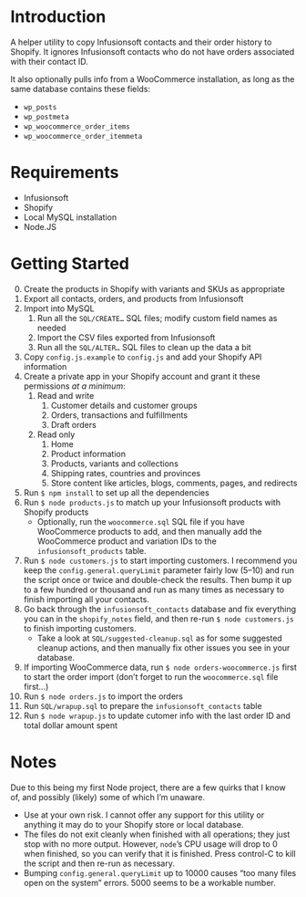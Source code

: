 # Introduction

A helper utility to copy Infusionsoft contacts and their order history to Shopify. It ignores Infusionsoft contacts who do not have orders associated with their contact ID.

It also optionally pulls info from a WooCommerce installation, as long as the same database contains these fields:

- `wp_posts`
- `wp_postmeta`
- `wp_woocommerce_order_items`
- `wp_woocommerce_order_itemmeta`

# Requirements

- Infusionsoft
- Shopify
- Local MySQL installation
- Node.JS

# Getting Started

0. Create the products in Shopify with variants and SKUs as appropriate
1. Export all contacts, orders, and products from Infusionsoft
2. Import into MySQL
    1. Run all the `SQL/CREATE…` SQL files; modify custom field names as needed
    2. Import the CSV files exported from Infusionsoft
    3. Run all the `SQL/ALTER…` SQL files to clean up the data a bit
3. Copy `config.js.example` to `config.js` and add your Shopify API information
4. Create a private app in your Shopify account and grant it these permissions *at a minimum*:
    1. Read and write
        1. Customer details and customer groups
        1. Orders, transactions and fulfillments
        1. Draft orders
    2. Read only
        1. Home
        1. Product information
        1. Products, variants and collections
        1. Shipping rates, countries and provinces
        1. Store content like articles, blogs, comments, pages, and redirects
5. Run `$ npm install` to set up all the dependencies
6. Run `$ node products.js` to match up your Infusionsoft products with Shopify products
    - Optionally, run the `woocommerce.sql` SQL file if you have WooCommerce products to add, and then manually add the WooCommerce product and variation IDs to the `infusionsoft_products` table.
7. Run `$ node customers.js` to start importing customers. I recommend you keep the `config.general.queryLimit` parameter fairly low (5–10) and run the script once or twice and double-check the results. Then bump it up to a few hundred or thousand and run as many times as necessary to finish importing all your contacts.
8. Go back through the `infusionsoft_contacts` database and fix everything you can in the `shopify_notes` field, and then re-run `$ node customers.js` to finish importing customers.
    - Take a look at `SQL/suggested-cleanup.sql` as for some suggested cleanup actions, and then manually fix other issues you see in your database.
9. If importing WooCommerce data, run `$ node orders-woocommerce.js` first to start the order import (don’t forget to run the `woocommerce.sql` file first…)
10. Run `$ node orders.js` to import the orders
11. Run `SQL/wrapup.sql` to prepare the `infusionsoft_contacts` table
12. Run `$ node wrapup.js` to update cutomer info with the last order ID and total dollar amount spent

# Notes

Due to this being my first Node project, there are a few quirks that I know of, and possibly (likely) some of which I’m unaware.

- Use at your own risk. I cannot offer any support for this utility or anything it may do to your Shopify store or local database.
- The files do not exit cleanly when finished with all operations; they just stop with no more output. However, `node`’s CPU usage will drop to 0 when finished, so you can verify that it is finished. Press control-C to kill the script and then re-run as necessary.
- Bumping `config.general.queryLimit` up to 10000 causes “too many files open on the system” errors. 5000 seems to be a workable number.
